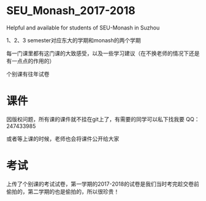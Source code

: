 ﻿# SEU_Monash_2017-2018
Helpful and available for students of SEU-Monash in Suzhou

1、2、3 semester对应东大的学期和monash的两个学期

每一门课里都有这门课的大致感受，以及一些学习建议（在不换老师的情况下还是有一点点的作用的）

个别课有往年试卷

# 课件

因版权问题，所有课的课件就不挂在git上了，有需要的同学可以私下找我要 QQ：247433985

或者等上课的时候，老师也会将课件公开给大家

# 考试

上传了个别课的考试试卷，第一学期的2017-2018的试卷是我们当时考完趁交卷前偷拍的，第二学期的也是偷拍的，所以很珍贵！


